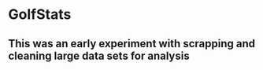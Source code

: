# GolfStats
## This was an early experiment with scrapping and cleaning large data sets for analysis

